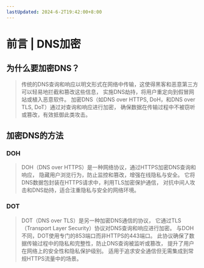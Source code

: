 ```yaml
---
lastUpdated: 2024-6-2T19:42:00+8:00
---
```


# 前言 | DNS加密

## 为什么要加密DNS？

> 传统的DNS查询和响应以明文形式在网络中传输，这使得黑客和恶意第三方可以轻易地拦截和篡改这些信息，
> 实施DNS劫持，将用户重定向到假冒网站或植入恶意软件。
> 加密DNS（如DNS over HTTPS, DoH，和DNS over TLS, DoT）通过对查询和响应进行加密，
> 确保数据在传输过程中不被窃听或篡改，有效抵御此类攻击。

## 加密DNS的方法

### DOH

> DOH（DNS over HTTPS）是一种网络协议，通过HTTPS加密DNS查询和响应，
> 隐藏用户浏览行为，防止监控和篡改，增强在线隐私与安全。
> 它将DNS数据包封装在HTTPS请求中，利用TLS加密保护通信，
> 对抗中间人攻击和DNS劫持，适合注重隐私与安全的网络环境。

### DOT

> DOT（DNS over TLS）是另一种加密DNS通信的协议，
> 它通过TLS（Transport Layer Security）协议对DNS查询和响应进行加密。
> 与DOH不同，DOT使用专门的853端口而非HTTPS的443端口。
> 此协议确保了数据传输过程中的隐私和完整性，防止DNS查询被监听或篡改，
> 提升了用户在网络上的安全性和隐私保护级别。
> 适用于追求安全通信但无需集成到常规HTTPS流量中的场景。